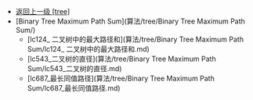 - [返回上一级 [tree]](算法/tree/)
- [Binary Tree Maximum Path Sum](算法/tree/Binary Tree Maximum Path Sum/)
  - [lc124_ 二叉树中的最大路径和](算法/tree/Binary Tree Maximum Path Sum/lc124_ 二叉树中的最大路径和.md)
  - [lc543_二叉树的直径](算法/tree/Binary Tree Maximum Path Sum/lc543_二叉树的直径.md)
  - [lc687_最长同值路径](算法/tree/Binary Tree Maximum Path Sum/lc687_最长同值路径.md)
